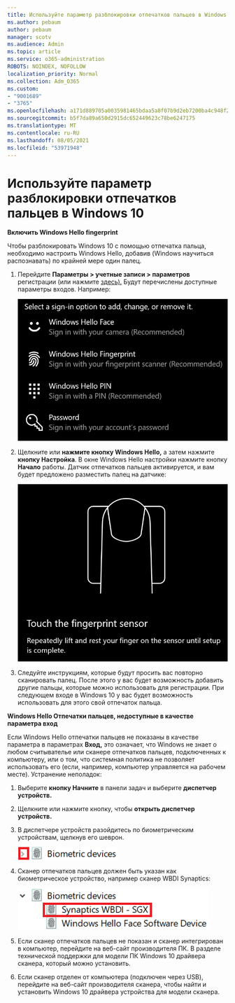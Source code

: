 ```yaml
---
title: Используйте параметр разблокировки отпечатков пальцев в Windows 10
ms.author: pebaum
author: pebaum
manager: scotv
ms.audience: Admin
ms.topic: article
ms.service: o365-administration
ROBOTS: NOINDEX, NOFOLLOW
localization_priority: Normal
ms.collection: Adm_O365
ms.custom:
- "9001689"
- "3765"
ms.openlocfilehash: a171d889705a0035981465bdaa5a8f07b9d2eb7200ba4c948f2aaccbf2cc0a21
ms.sourcegitcommit: b5f7da89a650d2915dc652449623c78be6247175
ms.translationtype: MT
ms.contentlocale: ru-RU
ms.lasthandoff: 08/05/2021
ms.locfileid: "53971948"
---
```

# <a name="use-fingerprint-unlock-option-in-windows-10"></a>Используйте параметр разблокировки отпечатков пальцев в Windows 10

**Включить Windows Hello fingerprint**

Чтобы разблокировать Windows 10 с помощью отпечатка пальца, необходимо настроить Windows Hello, добавив (Windows научиться распознавать) по крайней мере один палец. 

1. Перейдите **Параметры > учетные записи > параметров** регистрации (или нажмите [здесь).](ms-settings:signinoptions?activationSource=GetHelp) Будут перечислены доступные параметры входов. Например:

    ![Параметры входов.](media/sign-in-options.png)

2. Щелкните или **нажмите кнопку Windows Hello,** а затем нажмите **кнопку Настройка**. В окне Windows Hello настройки нажмите кнопку **Начало** работы. Датчик отпечатков пальцев активируется, и вам будет предложено разместить палец на датчике:

   ![Датчик отпечатков пальцев.](media/fingerprint-sensor.png)

3. Следуйте инструкциям, которые будут просить вас повторно сканировать палец. После этого у вас будет возможность добавить другие пальцы, которые можно использовать для регистрации. При следующем входе в Windows 10 у вас будет возможность использовать для этого свой отпечаток пальца.

**Windows Hello Отпечатки пальцев, недоступные в качестве параметра вход**

Если Windows Hello отпечатки пальцев не показаны в качестве параметра в параметрах **Вход,** это означает, что Windows не знает о любом считывателье или сканере отпечатков пальцев, подключенных к компьютеру, или о том, что системная политика не позволяет использовать его (если, например, компьютер управляется на рабочем месте). Устранение неполадок: 

1. Выберите **кнопку Начните** в панели задач и выберите **диспетчер устройств.**

2. Щелкните или нажмите кнопку, чтобы **открыть диспетчер устройств.**

3. В диспетчере устройств разойдитесь по биометрическим устройствам, щелкнув его шеврон.

   ![Биометрические устройства.](media/biometric-devices.png)

4. Сканер отпечатков пальцев должен быть указан как биометрическое устройство, например сканер WBDI Synaptics:

   ![Биометрические устройства.](media/biometric-devices-expanded.png)

5. Если сканер отпечатков пальцев не показан и сканер интегрирован в компьютер, перейдите на веб-сайт производителя ПК. В разделе технической поддержки для модели ПК Windows 10 драйвера сканера, который можно установить.

6. Если сканер отделен от компьютера (подключен через USB), перейдите на веб-сайт производителя сканера, чтобы найти и установить Windows 10 драйвера устройства для модели сканера.
